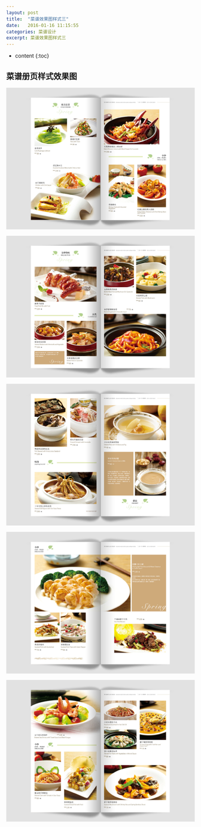 ```yaml
---
layout: post
title:  "菜谱效果图样式三"
date:   2016-01-16 11:15:55
categories: 菜谱设计
excerpt: 菜谱效果图样式三
---
```


* content
{:toc}

## 菜谱册页样式效果图

![caipu](/css/pics/11/1.jpg "菜谱效果图") 

![caipu](/css/pics/11/2.jpg "菜谱效果图") 

![caipu](/css/pics/11/3.jpg "菜谱效果图") 

![caipu](/css/pics/11/4.jpg "菜谱效果图") 

![caipu](/css/pics/11/5.jpg "菜谱效果图") 